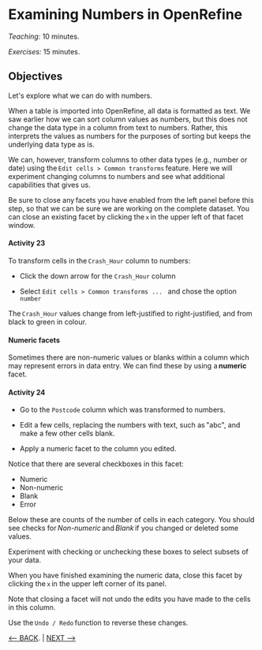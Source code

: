# Examining Numbers in OpenRefine

*Teaching:* 10 minutes.

*Exercises:* 15 minutes.

## Objectives

Let's explore what we can do with numbers.

When a table is imported into OpenRefine, all data is formatted as text. We saw earlier how we can sort column values as numbers, but this does not change the data type in a column from text to numbers. Rather, this interprets the values as numbers for the purposes of sorting but keeps the underlying data type as is.

We can, however, transform columns to other data types (e.g., number or date) using the `Edit cells > Common transforms` feature. Here we will experiment changing columns to numbers and see what additional capabilities that gives us.

Be sure to close any facets you have enabled from the left panel before this step, so that we can be sure we are working on the complete dataset. You can close an existing facet by clicking the `x` in the upper left of that facet window.

#### Activity 23

To transform cells in the `Crash_Hour` column to numbers:

- Click the down arrow for the `Crash_Hour` column

- Select `Edit cells > Common transforms ... ` and chose the option `number`

The `Crash_Hour` values change from left-justified to right-justified, and from black to green in colour.

#### Numeric facets

Sometimes there are non-numeric values or blanks within a column which may represent errors in data entry. We can find these by using a **numeric** facet.

#### Activity 24

- Go to the `Postcode` column which was transformed to numbers.

- Edit a few cells, replacing the numbers with text, such as "abc", and make a few other cells blank.

- Apply a numeric facet to the column you edited.

Notice that there are several checkboxes in this facet: 

- Numeric
- Non-numeric
- Blank
- Error 

Below these are counts of the number of cells in each category. You should see checks for *Non-numeric* and *Blank* if you changed or deleted some values.

Experiment with checking or unchecking these boxes to select subsets of your data.

When you have finished examining the numeric data, close this facet by clicking the `x` in the upper left corner of its panel.

Note that closing a facet will not undo the edits you have made to the cells in this column.

Use the `Undo / Redo` function to reverse these changes.

[<-- BACK](data-wrangling-intro-for-hass-6.md). | [NEXT -->](data-wrangling-intro-for-hass-8.md)
